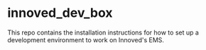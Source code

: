 # innoved_dev_box
This repo contains the installation instructions for how to set up a development environment to work on Innoved's EMS.
